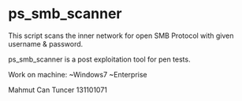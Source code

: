 # ps_smb_scanner

This script scans the inner network for open SMB Protocol with given username & password.



ps_smb_scanner is a post exploitation tool for pen tests.

Work on machine:
	~Windows7
	~Enterprise

Mahmut Can Tuncer
131101071
